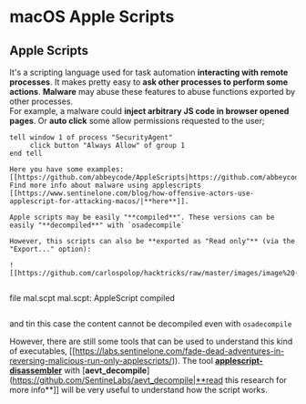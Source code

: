 # macOS Apple Scripts


## Apple Scripts

It's a scripting language used for task automation **interacting with remote processes**. It makes pretty easy to **ask other processes to perform some actions**. **Malware** may abuse these features to abuse functions exported by other processes.\
For example, a malware could **inject arbitrary JS code in browser opened pages**. Or **auto click** some allow permissions requested to the user;

```applescript
tell window 1 of process "SecurityAgent"
     click button "Always Allow" of group 1
end tell
```
```
Here you have some examples: [[https://github.com/abbeycode/AppleScripts|https://github.com/abbeycode/AppleScripts]]\
Find more info about malware using applescripts [[https://www.sentinelone.com/blog/how-offensive-actors-use-applescript-for-attacking-macos/|**here**]].

Apple scripts may be easily "**compiled**". These versions can be easily "**decompiled**" with `osadecompile`

However, this scripts can also be **exported as "Read only"** (via the "Export..." option):

![[https://github.com/carlospolop/hacktricks/raw/master/images/image%20(556).png|]]


```
file mal.scpt
mal.scpt: AppleScript compiled
```
```
and tin this case the content cannot be decompiled even with `osadecompile`

However, there are still some tools that can be used to understand this kind of executables, [[https://labs.sentinelone.com/fade-dead-adventures-in-reversing-malicious-run-only-applescripts/)). The tool [**applescript-disassembler**](https://github.com/Jinmo/applescript-disassembler) with [**aevt_decompile**](https://github.com/SentineLabs/aevt_decompile|**read this research for more info**]] will be very useful to understand how the script works.



